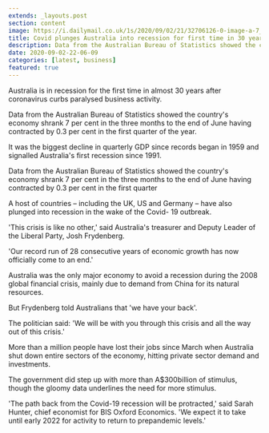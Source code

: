 ```yaml
---
extends: _layouts.post
section: content
image: https://i.dailymail.co.uk/1s/2020/09/02/21/32706126-0-image-a-7_1599077439614.jpg 
title: Covid plunges Australia into recession for first time in 30 years 
description: Data from the Australian Bureau of Statistics showed the countrys economy shrank 7 per cent in the three months to the end of June having contracted by 0.3 per cent in the first quarter. 
date: 2020-09-02-22-06-09 
categories: [latest, business] 
featured: true 
--- 
```

Australia is in recession for the first time in almost 30 years after coronavirus curbs paralysed business activity.

Data from the Australian Bureau of Statistics showed the country's economy shrank 7 per cent in the three months to the end of June having contracted by 0.3 per cent in the first quarter of the year.

It was the biggest decline in quarterly GDP since records began in 1959 and signalled Australia's first recession since 1991. 

Data from the Australian Bureau of Statistics showed the country's economy shrank 7 per cent in the three months to the end of June having contracted by 0.3 per cent in the first quarter 

A host of countries – including the UK, US and Germany – have also plunged into recession in the wake of the Covid- 19 outbreak.

'This crisis is like no other,' said Australia's treasurer and Deputy Leader of the Liberal Party, Josh Frydenberg. 

'Our record run of 28 consecutive years of economic growth has now officially come to an end.'

Australia was the only major economy to avoid a recession during the 2008 global financial crisis, mainly due to demand from China for its natural resources.

But Frydenberg told Australians that 'we have your back'.

The politician said: 'We will be with you through this crisis and all the way out of this crisis.'

More than a million people have lost their jobs since March when Australia shut down entire sectors of the economy, hitting private sector demand and investments. 

The government did step up with more than A$300billion of stimulus, though the gloomy data underlines the need for more stimulus. 

'The path back from the Covid-19 recession will be protracted,' said Sarah Hunter, chief economist for BIS Oxford Economics. 'We expect it to take until early 2022 for activity to return to prepandemic levels.'

